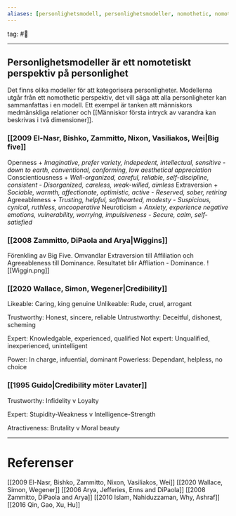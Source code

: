 ```yaml
---
aliases: [personlighetsmodell, personlighetsmodeller, nomothetic, nomotetisk, nomotetiskt]
--- 
```


tag: #🌲 
- - - 


## Personlighetsmodeller är ett nomotetiskt perspektiv på personlighet
Det finns olika modeller för att kategorisera personligheter. Modellerna utgår från ett nomothetic perspektiv, det vill säga att alla personligheter kan sammanfattas i en modell. Ett exempel är tanken att människors medmänskliga relationer och [[Människor första intryck av varandra kan beskrivas i två dimensioner]].


### **[[2009 El-Nasr, Bishko, Zammitto, Nixon, Vasiliakos, Wei|Big five]]**
Openness 
	+ *Imaginative, prefer variety, indepedent, intellectual, sensitive*
	- *down to earth, conventional, conforming, low aesthetical appreciation*
Conscientiousness 
	+ *Well-organized, careful, reliable, self-discipline, consistent*
	- *Disorganized, careless, weak-willed, aimless*
Extraversion
	+ *Sociable, warmth, affectionate, optimistic, active*
	 - *Reserved, sober, retiring*
Agreeableness
	+ *Trusting, helpful, softhearted, modesty*
	- *Suspicious, cynical, ruthless, uncooperative*
Neuroticism
	+ *Anxiety, experience negative emotions, vulnerability, worrying, impulsiveness*
	- *Secure, calm, self-satisfied*

### **[[2008 Zammitto, DiPaola and Arya|Wiggins]]**
Förenkling av Big Five. Omvandlar Extraversion till Affiliation och Agreeableness till Dominance. Resultatet blir Affliation - Dominance.
![[Wiggin.png]]

### [[2020 Wallace, Simon, Wegener|Credibility]]
Likeable: Caring, king genuine
Unlikeable: Rude, cruel, arrogant

Trustworthy: Honest, sincere, reliable
Untrustworthy: Deceitful, dishonest, scheming

Expert: Knowledgable, experienced, qualified
Not expert: Unqualified, inexperienced, unintelligent

Power: In charge, infuential, dominant
Powerless: Dependant, helpless, no choice

### [[1995 Guido|Credibility möter Lavater]]
Trustworthy: Infidelity v Loyalty

Expert: Stupidity-Weakness v Intelligence-Strength

Atractiveness: Brutality v Moral beauty

- - -
# Referenser
[[2009 El-Nasr, Bishko, Zammitto, Nixon, Vasiliakos, Wei]]
[[2020 Wallace, Simon, Wegener]]
[[2006 Arya, Jefferies, Enns and DiPaola]]
[[2008 Zammitto, DiPaola and Arya]]
[[2010 Islam, Nahiduzzaman, Why, Ashraf]]
[[2016 Qin, Gao, Xu, Hu]]
